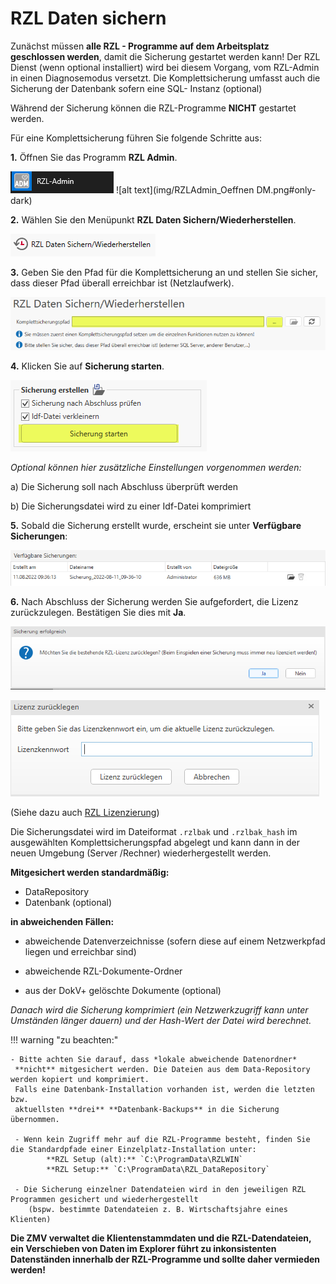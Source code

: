 # RZL Daten sichern

Zunächst müssen **alle RZL - Programme auf dem Arbeitsplatz geschlossen werden**, damit die Sicherung gestartet werden kann!
Der RZL Dienst (wenn optional installiert) wird bei diesem Vorgang, vom RZL-Admin
in einen Diagnosemodus versetzt. Die Komplettsicherung umfasst auch die Sicherung der Datenbank sofern eine SQL- Instanz (optional)

Während der Sicherung können die RZL-Programme **NICHT** gestartet
werden.

Für eine Komplettsicherung führen Sie folgende Schritte aus:

**1.**  Öffnen Sie das Programm **RZL Admin**.

 ![alt text](img/RZLAdmin_Oeffnen.png#only-light)
 ![alt text](img/RZLAdmin_Oeffnen DM.png#only-dark)

**2.**  Wählen Sie den Menüpunkt **RZL Daten Sichern/Wiederherstellen**.

![RZL-Admin Daten Sichern/Wiederherstellen](img/RZLAdmin_DatenSichernWiederherstellen.png)

**3.**  Geben Sie den Pfad für die Komplettsicherung an und stellen Sie sicher, dass dieser Pfad überall erreichbar ist (Netzlaufwerk).

![RZL-Admin Komplettsicherungspfad auswählen](img/RZLAdmin_KomplettsicherungspfadAuswaehlen.png)

**4.**  Klicken Sie auf **Sicherung starten**.

![RZL-Admin Sicherung starten](img/RZLAdmin_SicherungsStarten.png)

*Optional können hier zusätzliche Einstellungen vorgenommen werden:*

a) Die Sicherung soll nach Abschluss überprüft werden

b) Die Sicherungsdatei wird zu einer Idf-Datei komprimiert

**5.**  Sobald die Sicherung erstellt wurde, erscheint sie unter **Verfügbare Sicherungen**:

![RZL-Admin Verfügbare Sicherungen](img/RZLAdmin_VerfuegbareSicherungen.png) 

**6.**  Nach Abschluss der Sicherung werden Sie aufgefordert, die Lizenz zurückzulegen. Bestätigen Sie dies mit **Ja**.

![RZL-Admin Sicherung erfolgreich](img/RZLAdmin_HinweisSicherungErfolgreich.png)

![RZL-Admin Lizenz zurücklegen](img/RZLAdmin_LizenzZuruecklegen.png)

(Siehe dazu auch [RZL Lizenzierung](http://127.0.0.1:8000/setup/lizenzierung/))

Die Sicherungsdatei wird im Dateiformat `.rzlbak` und `.rzlbak_hash` im ausgewählten Komplettsicherungspfad abgelegt 
und kann dann in der neuen Umgebung (Server /Rechner) wiederhergestellt werden.


**Mitgesichert werden standardmäßig:**

- DataRepository
- Datenbank (optional)

**in abweichenden Fällen:**

- abweichende Datenverzeichnisse (sofern diese auf einem Netzwerkpfad liegen und erreichbar sind)

- abweichende RZL-Dokumente-Ordner

- aus der DokV+ gelöschte Dokumente (optional)

*Danach wird die Sicherung komprimiert (ein Netzwerkzugriff kann unter
Umständen länger dauern) und der Hash-Wert der Datei wird berechnet.*

!!! warning "zu beachten:"

    - Bitte achten Sie darauf, dass *lokale abweichende Datenordner*
     **nicht** mitgesichert werden. Die Dateien aus dem Data-Repository werden kopiert und komprimiert.
     Falls eine Datenbank-Installation vorhanden ist, werden die letzten bzw.
     aktuellsten **drei** **Datenbank-Backups** in die Sicherung übernommen.
     
     - Wenn kein Zugriff mehr auf die RZL-Programme besteht, finden Sie die Standardpfade einer Einzelplatz-Installation unter:
            **RZL Setup (alt):** `C:\ProgramData\RZLWIN`
            **RZL Setup:** `C:\ProgramData\RZL_DataRepository`
            
     - Die Sicherung einzelner Datendateien wird in den jeweiligen RZL Programmen gesichert und wiederhergestellt
        (bspw. bestimmte Datendateien z. B. Wirtschaftsjahre eines Klienten) 

**Die ZMV verwaltet die Klientenstammdaten und die RZL-Datendateien, ein Verschieben von Daten im Explorer führt zu inkonsistenten Datenständen innerhalb der RZL-Programme und sollte daher vermieden werden!**

